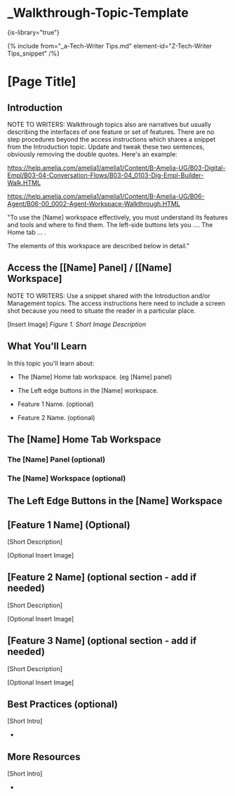 # _Walkthrough-Topic-Template

{is-library="true"}

<snippet id="_Walkthrough-Topic-Template_snippet">

 {% include from="_a-Tech-Writer Tips.md" element-id="Z-Tech-Writer Tips_snippet" /%}

# [Page Title]

## Introduction

NOTE TO WRITERS: Walkthrough topics also are narratives but usually describing the interfaces of one feature or set of features. There are no step procedures beyond the access instructions which shares a snippet from the Introduction topic. Update and tweak these two sentences, obviously removing the double quotes. Here's an example:

https://help.amelia.com/amelia1/amelia1/Content/B-Amelia-UG/B03-Digital-Empl/B03-04-Conversation-Flows/B03-04_0103-Dig-Empl-Builder-Walk.HTML

https://help.amelia.com/amelia1/amelia1/Content/B-Amelia-UG/B06-Agent/B06-00_0002-Agent-Workspace-Walkthrough.HTML

"To use the [Name] workspace effectively, you must understand its features and tools and where to find them. The left-side buttons lets you .... The Home tab ... .

The elements of this workspace are described below in detail."

## Access the [[Name] Panel] / [[Name] Workspace]

NOTE TO WRITERS: Use a snippet shared with the Introduction and/or Management topics. The access instructions here need to include a screen shot because you need to situate the reader in a particular place.

[Insert Image]
*Figure 1. Short Image Description*

## What You'll Learn

In this topic you'll learn about:

* The [Name] Home tab workspace. (eg [Name] panel)

* The Left edge buttons in the [Name] workspace.

* Feature 1 Name. (optional)

* Feature 2 Name. (optional)

## The [Name] Home Tab Workspace

 

### The [Name] Panel (optional)

 

### The [Name] Workspace (optional)

 

## The Left Edge Buttons in the [Name] Workspace

 

## [Feature 1 Name] (Optional)

[Short Description]

[Optional Insert Image]

## [Feature 2 Name] (optional section - add if needed)

[Short Description]

[Optional Insert Image]

## [Feature 3 Name] (optional section - add if needed)

[Short Description]

[Optional Insert Image]

## Best Practices (optional)

[Short Intro]

* 

## More Resources

[Short Intro]

*  



</snippet>